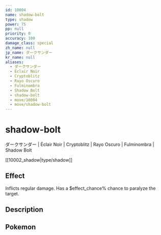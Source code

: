 ```yaml
---
id: 10004
name: shadow-bolt
type: shadow
power: 75
pp: null
priority: 0
accuracy: 100
damage_class: special
zh_name: null
jp_name: ダークサンダー
kr_name: null
aliases:
  - ダークサンダー
  - Éclair Noir
  - Cryptoblitz
  - Rayo Oscuro
  - Fulminombra
  - Shadow Bolt
  - shadow-bolt
  - move/10004
  - move/shadow-bolt
---
```

# shadow-bolt
    
ダークサンダー | Éclair Noir | Cryptoblitz | Rayo Oscuro | Fulminombra | Shadow Bolt

[[10002_shadow|type/shadow]]

## Effect

Inflicts regular damage.  Has a $effect_chance% chance to paralyze the target.

## Description



## Pokemon



